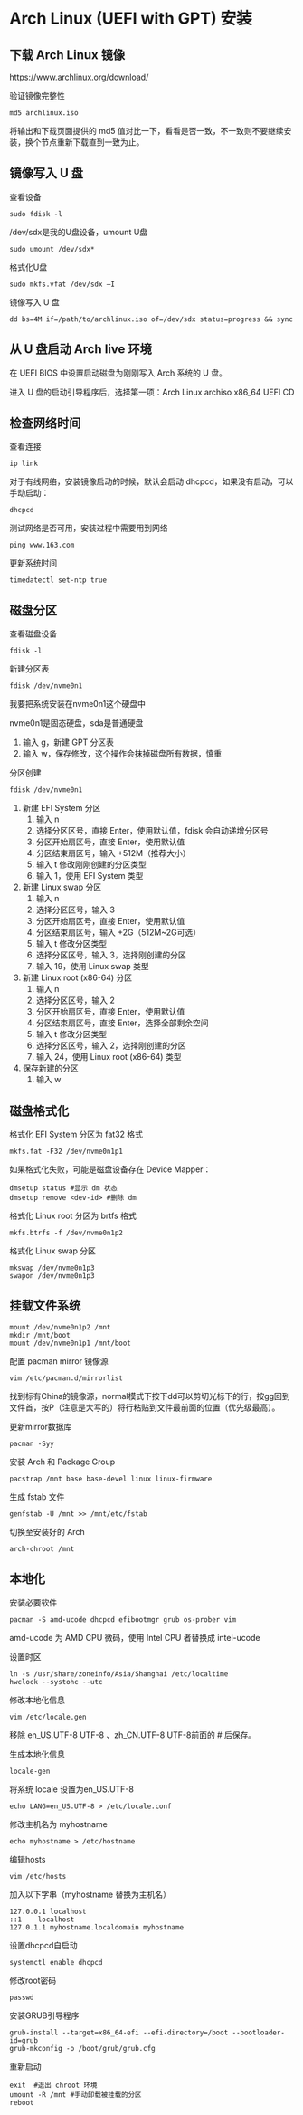 # Arch Linux (UEFI with GPT) 安装

## 下载 Arch Linux 镜像

<https://www.archlinux.org/download/>

验证镜像完整性

```shell
md5 archlinux.iso
```

将输出和下载页面提供的 md5 值对比一下，看看是否一致，不一致则不要继续安装，换个节点重新下载直到一致为止。

## 镜像写入 U 盘

查看设备

```shell
sudo fdisk -l
```

/dev/sdx是我的U盘设备，umount U盘

```shell
sudo umount /dev/sdx*
```

格式化U盘

```shell
sudo mkfs.vfat /dev/sdx –I
```

镜像写入 U 盘

```shell
dd bs=4M if=/path/to/archlinux.iso of=/dev/sdx status=progress && sync
```

## 从 U 盘启动 Arch live 环境

在 UEFI BIOS 中设置启动磁盘为刚刚写入 Arch 系统的 U 盘。

进入 U 盘的启动引导程序后，选择第一项：Arch Linux archiso x86_64 UEFI CD

## 检查网络时间

查看连接

```shell
ip link
```

对于有线网络，安装镜像启动的时候，默认会启动 dhcpcd，如果没有启动，可以手动启动：

```shell
dhcpcd
```

测试网络是否可用，安装过程中需要用到网络

```shell
ping www.163.com
```

更新系统时间

```shell
timedatectl set-ntp true
```

## 磁盘分区

查看磁盘设备

```shell
fdisk -l
```

新建分区表

```shell
fdisk /dev/nvme0n1
```


我要把系统安装在nvme0n1这个硬盘中

nvme0n1是固态硬盘，sda是普通硬盘

1. 输入 g，新建 GPT 分区表
2. 输入 w，保存修改，这个操作会抹掉磁盘所有数据，慎重

分区创建

```shell
fdisk /dev/nvme0n1
```

1. 新建 EFI System 分区
    1. 输入 n
    2. 选择分区区号，直接 Enter，使用默认值，fdisk 会自动递增分区号
    3. 分区开始扇区号，直接 Enter，使用默认值
    4. 分区结束扇区号，输入 +512M（推荐大小）
    5. 输入 t 修改刚刚创建的分区类型
    6. 输入 1，使用 EFI System 类型
2. 新建 Linux swap 分区
    1. 输入 n
    2. 选择分区区号，输入 3
    3. 分区开始扇区号，直接 Enter，使用默认值
    4. 分区结束扇区号，输入 +2G（512M~2G可选）
    5. 输入 t 修改分区类型
    6. 选择分区区号，输入 3，选择刚创建的分区
    7. 输入 19，使用 Linux swap 类型
3. 新建 Linux root (x86-64) 分区
    1. 输入 n
    2. 选择分区区号，输入 2
    3. 分区开始扇区号，直接 Enter，使用默认值
    4. 分区结束扇区号，直接 Enter，选择全部剩余空间
    5. 输入 t 修改分区类型
    6. 选择分区区号，输入 2，选择刚创建的分区
    7. 输入 24，使用 Linux root (x86-64) 类型
4. 保存新建的分区
    1. 输入 w

## 磁盘格式化

格式化 EFI System 分区为 fat32 格式

```shell
mkfs.fat -F32 /dev/nvme0n1p1
```

如果格式化失败，可能是磁盘设备存在 Device Mapper：

```shell
dmsetup status #显示 dm 状态
dmsetup remove <dev-id> #删除 dm
```

格式化 Linux root 分区为 brtfs 格式

```shell
mkfs.btrfs -f /dev/nvme0n1p2
```

格式化 Linux swap 分区

```shell
mkswap /dev/nvme0n1p3
swapon /dev/nvme0n1p3
```

## 挂载文件系统

```shell
mount /dev/nvme0n1p2 /mnt
mkdir /mnt/boot
mount /dev/nvme0n1p1 /mnt/boot
```

配置 pacman mirror 镜像源

```shell
vim /etc/pacman.d/mirrorlist
```

找到标有China的镜像源，normal模式下按下dd可以剪切光标下的行，按gg回到文件首，按P（注意是大写的）将行粘贴到文件最前面的位置（优先级最高）。

更新mirror数据库

```shell
pacman -Syy
```

安装 Arch 和 Package Group

```shell
pacstrap /mnt base base-devel linux linux-firmware
```

生成 fstab 文件

```shell
genfstab -U /mnt >> /mnt/etc/fstab
```

切换至安装好的 Arch

```shell
arch-chroot /mnt
```

## 本地化

安装必要软件

```shell
pacman -S amd-ucode dhcpcd efibootmgr grub os-prober vim
```

amd-ucode 为 AMD CPU 微码，使用 Intel CPU 者替换成 intel-ucode

设置时区

```shell
ln -s /usr/share/zoneinfo/Asia/Shanghai /etc/localtime
hwclock --systohc --utc
```

修改本地化信息

```shell
vim /etc/locale.gen
```
移除 en_US.UTF-8 UTF-8 、zh_CN.UTF-8 UTF-8前面的 # 后保存。

生成本地化信息

```shell
locale-gen
```

将系统 locale 设置为en_US.UTF-8

```shell
echo LANG=en_US.UTF-8 > /etc/locale.conf
```

修改主机名为 myhostname

```shell
echo myhostname > /etc/hostname
```

编辑hosts

```shell
vim /etc/hosts
```

加入以下字串（myhostname 替换为主机名）

```shell
127.0.0.1 localhost
::1    localhost
127.0.1.1 myhostname.localdomain myhostname
```

设置dhcpcd自启动

```shell
systemctl enable dhcpcd
```

修改root密码

```shell
passwd
```

安装GRUB引导程序

```shell
grub-install --target=x86_64-efi --efi-directory=/boot --bootloader-id=grub
grub-mkconfig -o /boot/grub/grub.cfg
```

重新启动

```shell
exit  #退出 chroot 环境
umount -R /mnt #手动卸载被挂载的分区
reboot
```

